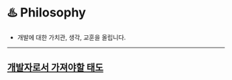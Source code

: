 # ♨️ Philosophy

- 개발에 대한 가치관, 생각, 교훈을 올립니다.

---
## [개발자로서 가져야할 태도](https://daisy-day.tistory.com/181)